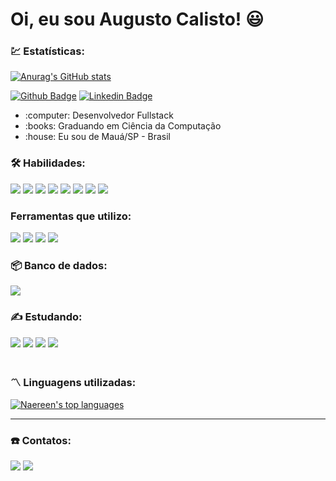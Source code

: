 # Oi, eu sou Augusto Calisto! :smiley:

### :chart: Estatísticas:       
[![Anurag's GitHub stats](https://github-readme-stats.vercel.app/api?username=augusto-calisto)](https://github.com/Augusto-Calisto/github-readme-stats)

[![Github Badge](https://img.shields.io/badge/-Github-000?style=flat-square&logo=Github&logoColor=white&link=https://github.com/Augusto-Calisto)](https://github.com/Augusto-Calisto)
[![Linkedin Badge](https://img.shields.io/badge/-LinkedIn-blue?style=flat-square&logo=Linkedin&logoColor=white&link=https://www.linkedin.com/in/augusto-calisto-27b899195/)](https://www.linkedin.com/in/augusto-calisto-27b899195/)

<div>
    <ul>
        <li> :computer: Desenvolvedor Fullstack </li>
        <li> :books: Graduando em Ciência da Computação </li>
        <li> :house: Eu sou de Mauá/SP - Brasil </li>
    <ul>
</div>

### :hammer_and_wrench: Habilidades:

<div>
    <span> 
        <img src="https://img.shields.io/badge/-Java-orange?style=flat-square&logo=Java&logoColor=white" />
        <img src="https://img.shields.io/badge/SpringBoot-6DB33F?style=flat-square&logo=spring&logoColor=white" />
        <img src="https://img.shields.io/badge/-HTML-E34F26?style=flat-square&logo=html5&logoColor=white" />
        <img src="https://img.shields.io/badge/CSS3-1572B6?style=flat-square&logo=css3&logoColor=white" />
        <img src="https://img.shields.io/badge/-Git-red?style=flat-square&logo=Git&logoColor=white" />
        <img src="https://img.shields.io/badge/-Javascript-yellow?style=flat-square&logo=Javascript&logoColor=white" />
        <img src="https://img.shields.io/badge/-Thymeleaf-darkgreen?style=flat-square&logo=Thymeleaf&logoColor=white" />
        <img src="https://img.shields.io/badge/-Bootstrap-purple?style=flat-square&logo=Bootstrap&logoColor=white" />
    </span>
</div>
        
### Ferramentas que utilizo:
<div>
    <span> 
        <img src="https://img.shields.io/badge/Trello-0052CC?style=flat-square&logo=trello&logoColor=white" />
        <img src="https://img.shields.io/badge/Microsoft_Excel-217346?style=flat-square&logo=microsoft-excel&logoColor=white" />
        <img src="https://img.shields.io/badge/Microsoft_Word-2B579A?style=flat-square&logo=microsoft-word&logoColor=white" />
        <img src="https://img.shields.io/badge/Postman-FF6C37?style=flat-square&logo=Postman&logoColor=white" />
    </span>
</div>
    
### :package: Banco de dados:
<div>
    <span>
        <img src="https://img.shields.io/badge/-MySQL-blue?style=flat-square&logo=MySQL&logoColor=white" />
    </span>
</div>

### :writing_hand: Estudando:

<div>
    <span>
        <img src="https://img.shields.io/badge/Vue.js-35495E?style=flat-square&logo=vue.js&logoColor=4FC08D" />
        <img src="https://img.shields.io/badge/Junit-25A162?style=flat-square&logo=junit&logoColor=white" />
        <img src="https://img.shields.io/badge/Linux-FCC624?style=flat-square&logo=linux&logoColor=black" />
        <img src="https://img.shields.io/badge/MongoDB-4EA94B?style=flat-square&logo=mongodb&logoColor=white" />
    </span>
</div> <br/>

### :part_alternation_mark: Linguagens utilizadas:
[![Naereen's top languages](https://github-readme-stats.vercel.app/api/top-langs/?username=Augusto-Calisto&theme=blue-green)](https://github.com/Augusto-Calisto/github-readme-stats)

<hr/>
    
### :phone: Contatos:
<div>
    <span>
        <img src="https://img.shields.io/badge/-LinkedIn-blue?style=flat-square&logo=Linkedin&logoColor=white" />
        <img src="https://img.shields.io/badge/augustoaquino007@gmail.com-D14836?style=flat-square&logo=gmail&logoColor=white" />
    </span>
</div>
    
<!--
### Hi there 👋

**Augusto-Calisto/Augusto-Calisto** is a ✨ _special_ ✨ repository because its `README.md` (this file) appears on your GitHub profile.

Here are some ideas to get you started:

- 🔭 I’m currently working on ...
- 🌱 I’m currently learning ...
- 👯 I’m looking to collaborate on ...
- 🤔 I’m looking for help with ...
- 💬 Ask me about ...
- 📫 How to reach me: ...
- 😄 Pronouns: ...
- ⚡ Fun fact: ...
-->
